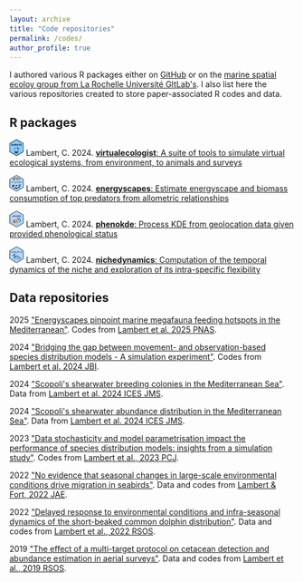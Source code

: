 ```yaml
---
layout: archive
title: "Code repositories"
permalink: /codes/
author_profile: true
---
```


I authored various R packages either on [GitHub](https://github.com/CLambert1) or on the [marine spatial ecoloy group from La Rochelle Université GItLab's](https://gitlab.univ-lr.fr/marine_spatial_ecology/). I also list here the various repositories created to store paper-associated R codes and data.  

R packages
-----------
<img src="/images/logo_simtools.png" alt="simtools" width="5%" height="auto"> Lambert, C. 2024. [**virtualecologist**: A suite of tools to simulate virtual ecological systems, from environment, to animals and surveys](https://clambert1.github.io/virtualecologist)

<img src="/images/logo_energyscapes.png" alt="energyscapes" width="5%" height="auto"> Lambert, C. 2024.  [**energyscapes**: Estimate energyscape and biomass consumption of top predators from allometric relationships](https://github.com/CLambert1/energyscapes)

<img src="/images/logo_phenokde.png" alt="phenokde" width="5%" height="auto"> Lambert, C. 2024.  [**phenokde**: Process KDE from geolocation data given provided phenological status](https://gitlab.univ-lr.fr/marine_spatial_ecology/phenokde) 

<img src="/images/nichedynamics_logo.png" alt="nichedynamics" width="5%" height="auto"> Lambert, C. 2024.  [**nichedynamics**: Computation of the temporal dynamics of the niche and exploration of its intra-specific flexibility](https://gitlab.univ-lr.fr/marine_spatial_ecology/nichedynamics) 


Data repositories
----------------------
2025	["Energyscapes pinpoint marine megafauna feeding hotspots in the Mediterranean"](https://zenodo.org/records/14275308). Codes from [Lambert et al. 2025 PNAS](https://www.pnas.org/doi/10.1073/pnas.2412845122).

2024	["Bridging the gap between movement- and observation-based species distribution models - A simulation experiment"](https://zenodo.org/records/10979066). Codes from [Lambert et al. 2024 JBI](https://onlinelibrary.wiley.com/doi/10.1111/jbi.15078).

2024 ["Scopoli's shearwater breeding colonies in the Mediterranean Sea"](https://doi.org/10.12770/24f5da71-d49b-4ccc-ae5a-3fac604b2551). Data from [Lambert et al. 2024 ICES JMS](https://academic.oup.com/icesjms/advance-article/doi/10.1093/icesjms/fsae058/7665925#448597616).

2024 ["Scopoli's shearwater abundance distribution in the Mediterranean Sea"](https://doi.org/10.12770/d5bd5c63-b32b-4c55-83f0-9bd678a2ea76). Data from [Lambert et al. 2024 ICES JMS](https://academic.oup.com/icesjms/advance-article/doi/10.1093/icesjms/fsae058/7665925#448597616).

2023	["Data stochasticity and model parametrisation impact the performance of species distribution models: insights from a simulation study"](https://zenodo.org/record/7544441). Codes from [Lambert et al., 2023 PCJ](https://peercommunityjournal.org/articles/10.24072/pcjournal.263/).

2022	["No evidence that seasonal changes in large-scale environmental conditions drive migration in seabirds"](https://zenodo.org/record/6617889). Data and codes from [Lambert & Fort, 2022 JAE](https://doi.org/10.1111/1365-2656.13759).

2022	["Delayed response to environmental conditions and infra-seasonal dynamics of the short-beaked common dolphin distribution"](https://www.seanoe.org/data/00756/86805/). Data and codes from [Lambert et al., 2022 RSOS](https://dx.doi.org/10.1098/rsos.220379).

2019	["The effect of a multi-target protocol on cetacean detection and abundance estimation in aerial surveys"](https://datadryad.org/stash/dataset/doi:10.5061/dryad.pp6g8v3). Data and codes from [Lambert et al., 2019 RSOS](https://royalsocietypublishing.org/doi/10.1098/rsos.190296).


